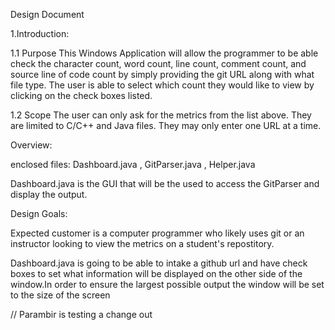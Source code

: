 Design Document

1.Introduction:

1.1 Purpose
    This Windows Application will allow the programmer to be able
    check the character count, word count, line count, comment
    count, and source line of code count by simply providing the
    git URL along with what file type.
    The user is able to select which count they would like to view
    by clicking on the check boxes listed.

1.2 Scope
The user can only ask for the metrics from the list above. They are
limited to C/C++ and Java files. They may only enter one URL at a time.




Overview:

enclosed files: Dashboard.java , GitParser.java , Helper.java

Dashboard.java is the GUI that will be the used to access the
GitParser and display the output.

Design Goals:

Expected customer is a computer programmer who likely uses git
or an instructor looking to view the metrics on a student's 
repostitory. 

Dashboard.java is going to be able to intake a github url and
have check boxes to set what information will be displayed on 
the other side of the window.In order to ensure the largest 
possible output the window will be set to the size of the screen

// Parambir is testing a change out